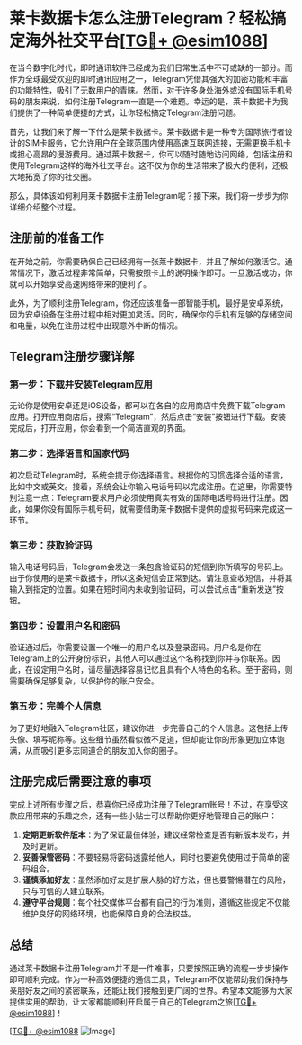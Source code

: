 # 莱卡数据卡怎么注册Telegram？轻松搞定海外社交平台[[TG💪+ @esim1088](https://t.me/s/esim1088)]

在当今数字化时代，即时通讯软件已经成为我们日常生活中不可或缺的一部分。而作为全球最受欢迎的即时通讯应用之一，Telegram凭借其强大的加密功能和丰富的功能特性，吸引了无数用户的青睐。然而，对于许多身处海外或没有国际手机号码的朋友来说，如何注册Telegram一直是一个难题。幸运的是，莱卡数据卡为我们提供了一种简单便捷的方式，让你轻松搞定Telegram注册问题。

首先，让我们来了解一下什么是莱卡数据卡。莱卡数据卡是一种专为国际旅行者设计的SIM卡服务，它允许用户在全球范围内使用高速互联网连接，无需更换手机卡或担心高昂的漫游费用。通过莱卡数据卡，你可以随时随地访问网络，包括注册和使用Telegram这样的海外社交平台。这不仅为你的生活带来了极大的便利，还极大地拓宽了你的社交圈。

那么，具体该如何利用莱卡数据卡注册Telegram呢？接下来，我们将一步步为你详细介绍整个过程。

## 注册前的准备工作

在开始之前，你需要确保自己已经拥有一张莱卡数据卡，并且了解如何激活它。通常情况下，激活过程非常简单，只需按照卡上的说明操作即可。一旦激活成功，你就可以开始享受高速网络带来的便利了。

此外，为了顺利注册Telegram，你还应该准备一部智能手机，最好是安卓系统，因为安卓设备在注册过程中相对更加灵活。同时，确保你的手机有足够的存储空间和电量，以免在注册过程中出现意外中断的情况。

## Telegram注册步骤详解

### 第一步：下载并安装Telegram应用

无论你是使用安卓还是iOS设备，都可以在各自的应用商店中免费下载Telegram应用。打开应用商店后，搜索“Telegram”，然后点击“安装”按钮进行下载。安装完成后，打开应用，你会看到一个简洁直观的界面。

### 第二步：选择语言和国家代码

初次启动Telegram时，系统会提示你选择语言。根据你的习惯选择合适的语言，比如中文或英文。接着，系统会让你输入电话号码以完成注册。在这里，你需要特别注意一点：Telegram要求用户必须使用真实有效的国际电话号码进行注册。因此，如果你没有国际手机号码，就需要借助莱卡数据卡提供的虚拟号码来完成这一环节。

### 第三步：获取验证码

输入电话号码后，Telegram会发送一条包含验证码的短信到你所填写的号码上。由于你使用的是莱卡数据卡，所以这条短信会正常到达。请注意查收短信，并将其输入到指定的位置。如果在短时间内未收到验证码，可以尝试点击“重新发送”按钮。

### 第四步：设置用户名和密码

验证通过后，你需要设置一个唯一的用户名以及登录密码。用户名是你在Telegram上的公开身份标识，其他人可以通过这个名称找到你并与你联系。因此，在设定用户名时，请尽量选择容易记忆且具有个人特色的名称。至于密码，则需要确保足够复杂，以保护你的账户安全。

### 第五步：完善个人信息

为了更好地融入Telegram社区，建议你进一步完善自己的个人信息。这包括上传头像、填写昵称等。这些细节虽然看似微不足道，但却能让你的形象更加立体饱满，从而吸引更多志同道合的朋友加入你的圈子。

## 注册完成后需要注意的事项

完成上述所有步骤之后，恭喜你已经成功注册了Telegram账号！不过，在享受这款应用带来的乐趣之余，还有一些小贴士可以帮助你更好地管理自己的账户：

1. **定期更新软件版本**：为了保证最佳体验，建议经常检查是否有新版本发布，并及时更新。
2. **妥善保管密码**：不要轻易将密码透露给他人，同时也要避免使用过于简单的密码组合。
3. **谨慎添加好友**：虽然添加好友是扩展人脉的好方法，但也要警惕潜在的风险，只与可信的人建立联系。
4. **遵守平台规则**：每个社交媒体平台都有自己的行为准则，遵循这些规定不仅能维护良好的网络环境，也能保障自身的合法权益。

## 总结

通过莱卡数据卡注册Telegram并不是一件难事，只要按照正确的流程一步步操作即可顺利完成。作为一种高效便捷的通信工具，Telegram不仅能帮助我们保持与亲朋好友之间的紧密联系，还能让我们接触到更广阔的世界。希望本文能够为大家提供实用的帮助，让大家都能顺利开启属于自己的Telegram之旅[[TG💪+ @esim1088](https://t.me/s/esim1088)]！

[[TG💪+ @esim1088](https://t.me/s/esim1088) ![Image](https://i.postimg.cc/4NQfJmqS/Snipaste-2025-05-13-00-14-12.png)]